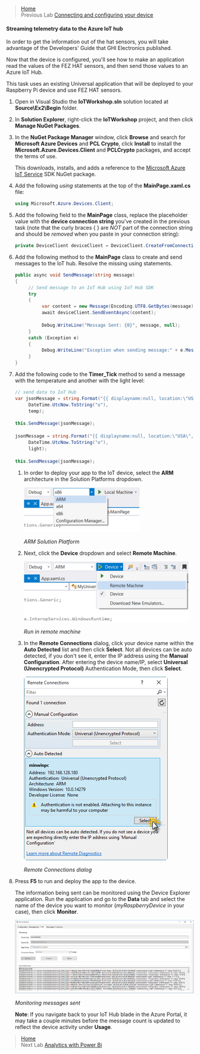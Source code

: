 >[Home](README.md) </br>
>Previous Lab [Connecting and configuring your device](DeviceConfig.md)

#### Streaming telemetry data to the Azure IoT hub ####


In order to get the information out of the hat sensors, you will take advantage of the Developers' Guide that GHI Electronics published.

Now that the device is configured, you'll see how to make an application read the values of the FEZ HAT sensors, and then send those values to an Azure IoT Hub.

This task uses an existing Universal application that will be deployed to your Raspberry Pi device and use FEZ HAT sensors.

1. Open in Visual Studio the **IoTWorkshop.sln** solution located at **Source\Ex2\Begin** folder.

1. In **Solution Explorer**, right-click the **IoTWorkshop** project, and then click **Manage NuGet Packages**.

1. In the **NuGet Package Manager** window, click **Browse** and search for **Microsoft Azure Devices** and **PCL Crypto**, click **Install** to install the **Microsoft.Azure.Devices.Client** and **PCLCrypto** packages, and accept the terms of use.

    This downloads, installs, and adds a reference to the [Microsoft Azure IoT Service](https://www.nuget.org/packages/Microsoft.Azure.Devices/) SDK NuGet package.

1. Add the following _using_ statements at the top of the **MainPage.xaml.cs** file:

	````C#
	using Microsoft.Azure.Devices.Client;
	````

1. Add the following field to the **MainPage** class, replace the placeholder value with the **device connection string** you've created in the previous task (note that the curly braces { } are _NOT_ part of the connection string and should be _removed_ when you paste in your connection string):

	````C#
	private DeviceClient deviceClient = DeviceClient.CreateFromConnectionString("{device connection string}");
	````

1. Add the following method to the **MainPage** class to create and send messages to the IoT hub. Resolve the missing using statements.

	````C#
	public async void SendMessage(string message)
	{
		 // Send message to an IoT Hub using IoT Hub SDK
		 try
		 {
			  var content = new Message(Encoding.UTF8.GetBytes(message));
			  await deviceClient.SendEventAsync(content);

			  Debug.WriteLine("Message Sent: {0}", message, null);
		 }
		 catch (Exception e)
		 {
			  Debug.WriteLine("Exception when sending message:" + e.Message);
		 }
	}
	````

1. Add the following code to the **Timer_Tick** method to send a message with the temperature and another with the light level:

	````C#
	// send data to IoT Hub
	var jsonMessage = string.Format("{{ displayname:null, location:\"USA\", organization:\"Fabrikam\", guid: \"41c2e437-6c3d-48d0-8e12-81eab2aa5013\", timecreated: \"{0}\", measurename: \"Temperature\", unitofmeasure: \"C\", value:{1}}}",
		 DateTime.UtcNow.ToString("o"),
		 temp);

	this.SendMessage(jsonMessage);

	jsonMessage = string.Format("{{ displayname:null, location:\"USA\", organization:\"Fabrikam\", guid: \"41c2e437-6c3d-48d0-8e12-81eab2aa5013\", timecreated: \"{0}\", measurename: \"Light\", unitofmeasure: \"L\", value:{1}}}",
		 DateTime.UtcNow.ToString("o"),
		 light);

	this.SendMessage(jsonMessage);
	````

	1. In order to deploy your app to the IoT device, select the **ARM** architecture in the Solution Platforms dropdown.

		![ARM Solution Platform](Images/arm-platform.png?raw=true "ARM Solution Platform")

		_ARM Solution Platform_

	1. Next, click the **Device** dropdown and select **Remote Machine**.

		![Run in remote machine](Images/run-remote-machine.png?raw=true "Run in remote machine")

		_Run in remote machine_

	1. In  the **Remote Connections** dialog, click your device name within the **Auto Detected** list and then click **Select**. Not all devices can be auto detected, if you don't see it, enter the IP address using the **Manual Configuration**. After entering the device name/IP, select **Universal (Unencrypted Protocol)** Authentication Mode, then click **Select**.

		![Remote Connections dialog](Images/remote-connections-dialog.png?raw=true "Remote Connections dialog")

		_Remote Connections dialog_

1. Press **F5** to run and deploy the app to the device.

	The information being sent can be monitored using the Device Explorer application. Run the application and go to the **Data** tab and select the name of the device you want to monitor (_myRaspberryDevice_ in your case), then click  **Monitor**.

	![Monitoring messages sent](Images/monitoring-messages-sent.png?raw=true "Monitoring messages sent")

	_Monitoring messages sent_

    **Note**: If you navigate back to your IoT Hub blade in the Azure Portal, it may take a couple minutes before the message count is updated to reflect the device activity under **Usage**.

>[Home](README.md) </br>
>Next Lab [Analytics with Power Bi](AnalyticsWithPowerBi.md)